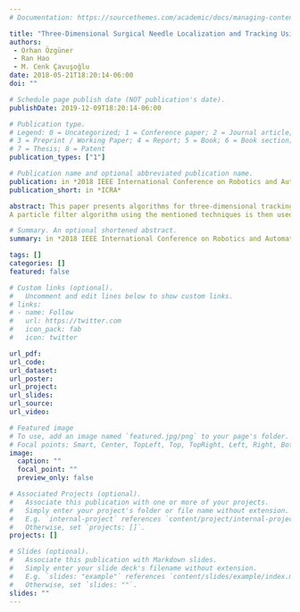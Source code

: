 ```yaml
---
# Documentation: https://sourcethemes.com/academic/docs/managing-content/

title: "Three-Dimensional Surgical Needle Localization and Tracking Using Stereo Endoscopic Image Streams"
authors: 
 - Orhan Özgüner
 - Ran Hao
 - M. Cenk Çavuşoğlu
date: 2018-05-21T18:20:14-06:00
doi: ""

# Schedule page publish date (NOT publication's date).
publishDate: 2019-12-09T18:20:14-06:00

# Publication type.
# Legend: 0 = Uncategorized; 1 = Conference paper; 2 = Journal article;
# 3 = Preprint / Working Paper; 4 = Report; 5 = Book; 6 = Book section;
# 7 = Thesis; 8 = Patent
publication_types: ["1"]

# Publication name and optional abbreviated publication name.
publication: in *2018 IEEE International Conference on Robotics and Automation (ICRA'18)*
publication_short: in *ICRA*

abstract: This paper presents algorithms for three-dimensional tracking of surgical needles using the stereo endoscopic camera images obtained from the da Vinci Surgical Robotic System. The proposed method employs Bayesian state estimation, computer vision techniques, and robot kinematics. A virtual needle rendering procedure is implemented to create simulated images of the surgical needle under the da Vinci robot endoscope, which makes it possible to measure the similarity between the rendered needle image and the real needle.
A particle filter algorithm using the mentioned techniques is then used for tracking the surgical needle. The performance of the tracking is experimentally evaluated using an actual da Vinci surgical robotic system and quantitatively validated in a ROS/Gazebo simulation thereof.

# Summary. An optional shortened abstract.
summary: in *2018 IEEE International Conference on Robotics and Automation (ICRA'18)*

tags: []
categories: []
featured: false

# Custom links (optional).
#   Uncomment and edit lines below to show custom links.
# links:
# - name: Follow
#   url: https://twitter.com
#   icon_pack: fab
#   icon: twitter

url_pdf:
url_code:
url_dataset:
url_poster:
url_project:
url_slides:
url_source:
url_video:

# Featured image
# To use, add an image named `featured.jpg/png` to your page's folder. 
# Focal points: Smart, Center, TopLeft, Top, TopRight, Left, Right, BottomLeft, Bottom, BottomRight.
image:
  caption: ""
  focal_point: ""
  preview_only: false

# Associated Projects (optional).
#   Associate this publication with one or more of your projects.
#   Simply enter your project's folder or file name without extension.
#   E.g. `internal-project` references `content/project/internal-project/index.md`.
#   Otherwise, set `projects: []`.
projects: []

# Slides (optional).
#   Associate this publication with Markdown slides.
#   Simply enter your slide deck's filename without extension.
#   E.g. `slides: "example"` references `content/slides/example/index.md`.
#   Otherwise, set `slides: ""`.
slides: ""
---
```

